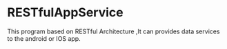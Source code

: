 # RESTfulAppService
This program based on RESTful Architecture ,It can provides data services to the android or IOS app. 
